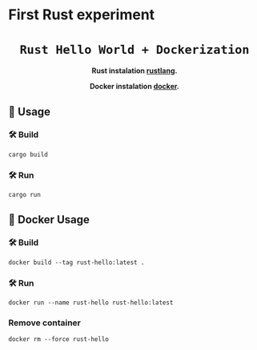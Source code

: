 # First Rust experiment

<div align="center">

  <h1><code>Rust Hello World + Dockerization</code></h1>
  
  <strong>Rust instalation
  <a href="https://www.rust-lang.org/tools/install">rustlang</a>.</strong>

  <strong>Docker instalation
  <a href="https://docs.docker.com/docker-for-windows/install/">docker</a>.</strong>
</div>

## 🚴 Usage

### 🛠️ Build

```
cargo build
```

### 🛠️ Run  

```
cargo run
```

## 🚴 Docker Usage

### 🛠️ Build

```
docker build --tag rust-hello:latest .
```

### 🛠️ Run  

```
docker run --name rust-hello rust-hello:latest
```

### Remove container

```
docker rm --force rust-hello
```
